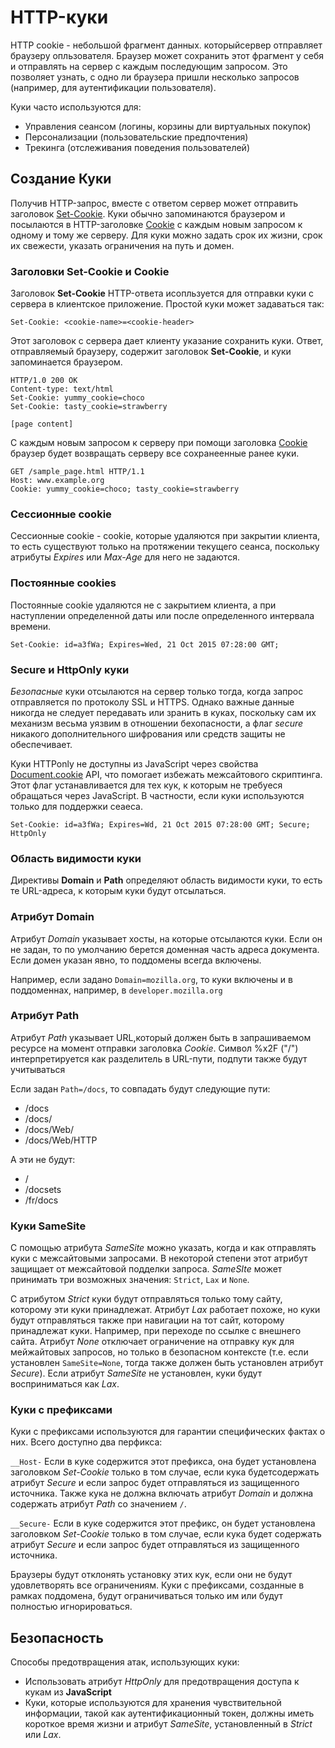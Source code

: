 # HTTP-куки

HTTP cookie - небольшой фрагмент данных. которыйсервер отправляет браузеру опльзователя. Браузер может сохранить этот фрагмент у себя и отправлять на сервер с каждым последующим запросом. Это позволяет узнать, с одно ли браузера пришли несколько запросов (например, для аутентификации пользователя).

Куки часто используются для:

- Управления сеансом (логины, корзины дли виртуальных покупок)
- Персонализации (пользовательские предпочтения)
- Трекинга (отслеживания поведения пользователей)

## Создание Куки

Получив HTTP-запрос, вместе с ответом сервер может отправить заголовок [Set-Cookie](https://developer.mozilla.org/ru/docs/Web/HTTP/Headers/Set-Cookie). Куки обычно запоминаются браузером и посылаются в HTTP-заголовке [Cookie](https://developer.mozilla.org/en-US/docs/Web/HTTP/Headers/Cookie) с каждым новым запросом к одному и тому же серверу. Для куки можно задать срок их жизни, срок их свежести, указать ограничения на путь и домен.

### Заголовки Set-Cookie и Cookie

Заголовок **Set-Cookie** HTTP-ответа исопльзуется для отправки куки с сервера в клиентское приложение. Простой куки может задаваться так:

```
Set-Cookie: <cookie-name>=<cookie-header>
```

Этот заголовок с сервера дает клиенту указание сохранить куки. Ответ, отправляемый браузеру, содержит заголовок **Set-Cookie**, и куки запоминается браузером.

```
HTTP/1.0 200 OK
Content-type: text/html
Set-Cookie: yummy_cookie=choco
Set-Cookie: tasty_cookie=strawberry

[page content]
```

С каждым новым запросом к серверу при помощи заголовка [Cookie](https://developer.mozilla.org/en-US/docs/Web/HTTP/Headers/Cookie) браузер будет возвращать серверу все сохранеенные ранее куки.

```
GET /sample_page.html HTTP/1.1
Host: www.example.org
Cookie: yummy_cookie=choco; tasty_cookie=strawberry
```

### Сессионные cookie

Сессионные cookie - cookie, которые удаляются при закрытии клиента, то есть существуют только на протяжении текущего сеанса, поскольку атрибуты *Expires* или *Max-Age* для него не задаются.

### Постоянные cookies

Постоянные cookie удаляются не с закрытием клиента, а при наступлении определенной даты или после определенного интервала времени.

```
Set-Cookie: id=a3fWa; Expires=Wed, 21 Oct 2015 07:28:00 GMT;
```

### Secure и HttpOnly куки

*Безопасные* куки отсылаются на сервер только тогда, когда запрос отправляется по протоколу SSL и HTTPS. Однако важные данные никогда не следует передавать или зранить в куках, поскольку сам их механизм весьма уязвим в отношении бехопасности, а флаг *secure* никакого дополнительного шифрования или средств защиты не обеспечивает.

Куки HTTPonly не доступны из JavaScript через свойства [Document.cookie](https://developer.mozilla.org/ru/docs/Web/API/Document/cookie) API, что помогает избежать межсайтового скриптинга. Этот флаг устанавливается для тех кук, к которым не требуеся обращаться через JavaScript. В частности, если куки используются только для поддержки сеаеса.

```
Set-Cookie: id=a3fWa; Expires=Wd, 21 Oct 2015 07:28:00 GMT; Secure; HttpOnly
```

### Область видимости куки

Директивы **Domain** и **Path** определяют область видимости куки, то есть те URL-адреса, к которым куки будут отсылаться.

### Атрибут Domain

Атрибут *Domain* указывает хосты, на которые отсылаются куки. Если он не задан, то по умолчанию берется доменная часть адреса документа. Если домен указан явно, то поддомены всегда включены.

Например, если задано `Domain=mozilla.org`, то куки включены и в поддоменнах, например, в `developer.mozilla.org`

### Атрибут Path

Атрибут *Path* указывает URL,который должен быть в запрашиваемом ресурсе на момент отправки заголовка *Cookie*. Символ %x2F ("/") интерпретируется как разделитель в URL-пути, подпути также будут учитываться

Если задан `Path=/docs`, то совпадать будут следующие пути:

- /docs
- /docs/
- /docs/Web/
- /docs/Web/HTTP

А эти не будут:

- /
- /docsets
- /fr/docs

### Куки SameSite

С помощью атрибута *SameSite* можно указать, когда и как отправлять куки с межсайтовыми запросами. В некоторой степени этот атрибут защищает от межсайтовой подделки запроса. *SameSIte* может принимать три возможных значения: `Strict`, `Lax` и `None`.

С атрибутом *Strict* куки будут отправляться только тому сайту, которому эти куки принадлежат. Атрибут *Lax* работает похоже, но куки будут отправляться также при навигации на тот сайт, которому принадлежат куки. Например, при переходе по ссылке с внешнего сайта. Атрибут *None* отключает ограничение на отправку кук для мейжайтовых запросов, но только в безопасном контексте (т.е. если установлен `SameSite=None`, тогда также должен быть установлен атрибут *Secure*). Если атрибут *SameSite* не установлен, куки будут восприниматься как *Lax*.

### Куки с префиксами

Куки с префиксами используются для гарантии специфических фактах о них. Всего доступно два перфикса:

`__Host-`
Если в куке содержится этот префикса, она будет установлена заголовком *Set-Cookie* только в том случае, если кука будетсодержать атрибут *Secure* и если запрос будет отправляться из защищенного источника. Также кука не должна включать атрибут *Domain* и должна содержать атрибут *Path* со значением `/`.

`__Secure-`
Если в куке содержится этот префикс, он будет установлена заголовком *Set-Cookie* только в том случае, если кука будет содержать атрибут *Secure* и если запрос будет отправляться из защищенного источника.

Браузеры будут отклонять установку этих кук, если они не будут удовлетворять все ограничениям. Куки с префиксами, созданные в рамках поддомена, будут ограничиваться только им или будут полностью игнорироваться.

## Безопасность

Способы предотвращения атак, использующих куки:

- Использовать атрибут *HttpOnly* для предотвращения доступа к кукам из **JavaScript**
- Куки, которые используются для хранения чувствительной информации, такой как аутентификационный токен, должны иметь короткое время жизни и атрибут *SameSite*, установленный в *Strict* или *Lax*.